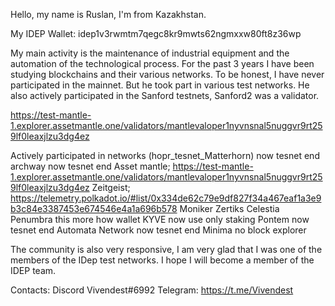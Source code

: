 Hello, my name is Ruslan, I'm from Kazakhstan.

My IDEP Wallet:
idep1v3rwmtm7qegc8kr9mwts62ngmxxw80ft8z36wp

My main activity is the maintenance of industrial equipment and the automation of the technological process.
For the past 3 years I have been studying blockchains and their various networks. To be honest, I have never participated in the mainnet.
But he took part in various test networks. He also actively participated in the Sanford testnets, Sanford2 was a validator.


https://test-mantle-1.explorer.assetmantle.one/validators/mantlevaloper1nyvnsnal5nuggvr9rt259lf0leaxjlzu3dg4ez


Actively participated in networks (hopr_tesnet_Matterhorn) now tesnet end
archway now tesnet end
Asset mantle; https://test-mantle-1.explorer.assetmantle.one/validators/mantlevaloper1nyvnsnal5nuggvr9rt259lf0leaxjlzu3dg4ez
Zeitgeist; https://telemetry.polkadot.io/#list/0x334de62c79e9df827f34a467eaf1a3e9b3c84e3387453e674546e4a1a696b578 Moniker Zertiks
Celestia  
Penumbra this more how wallet
KYVE now use only staking
Pontem now tesnet end
Automata Network now tesnet end
Minima no block explorer

The community is also very responsive, I am very glad that I was one of the members of the IDep test networks. I hope I will become a member of the IDEP team.


Contacts: 
 Discord Vivendest#6992 
 Telegram: https://t.me/Vivendest
